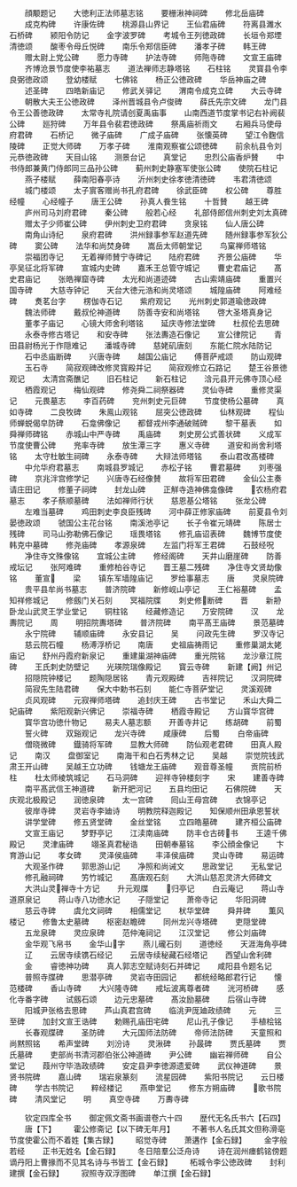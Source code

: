 <!-- { "loadSidebar": true } -->
　　顔颙题记
　　大徳利正法师墓志铭
　　要栅湫神祠碑
　　修北岳庙碑
　　成克构碑
　　许康佐碑
　　桃源县山界记
　　王仙君庙碑
　　符离县濉水石桥碑
　　颍阳令防记
　　金字波罗碑
　　考城令王列徳政碑
　　长垣令郑堙清徳颂
　　酸枣令母丘悦碑
　　南乐令郑信臣碑
　　潘孝子碑
　　韩王碑
　　赠太尉上党公碑
　　愿力寺碑
　　护法寺碑
　　师陁寺碑
　　文宣王庙碑
　　齐博沧景节度使李祐墓志
　　道法禅师志静塔铭
　　石柱铭
　　灵寳县令李良弼徳政颂
　　登幼楼赋
　　七佛铭
　　杨正公徳政碑
　　华岳神庙之碑
　　述圣碑
　　四皓新庙记
　　修武关驿记
　　渭南令成克立碑
　　大云寺碑
　　朝散大夫王公徳政碑
　　泽州晋城县令卢俊碑
　　薛氏先宗文碑
　　龙门县令王公善徳政碑
　　太常寺礼院请创夏禹庙事
　　山南西道节度掌书记右补阙裴公碑
　　廵狩碑
　　万年县令裴君徳政碑
　　祭禹庙祈雨文
　　右厢兵马使母府君碑
　　石桥记
　　微子庙碑
　　广成子庙碑
　　张懐英碑
　　望江令麴信陵碑
　　正觉大师碑
　　万孝子碑
　　淮南观察崔公颂徳碑
　　前余杭县令刘元恭徳政碑
　　天目山铭
　　测景台记
　　真堂记
　　忠烈公庙香炉賛
　　中书侍郎兼黄门侍郎同三品孙公碑
　　蓟州刺史静塞军使张公碑
　　使院石柱记
　　燕子楼赋
　　薛南阳春亭诗
　　沂州刺史徐孝徳清徳碑
　　韦君清徳颂
　　城门楼颂
　　太子賔客赠尚书孔府君碑
　　徐武臣碑
　　权公碑
　　尊胜经幢
　　心经幢子
　　唐王公碑
　　孙真人飬生铭
　　十哲賛
　　越王碑
　　庐州司马刘府君碑
　　秦公碑
　　般若心经
　　礼部侍郎信州刺史刘太真碑
　　赠太子少师崔公碑
　　伊州刺史卫府君碑
　　贪泉铭
　　仙人唐公碑
　　南角山诗纪
　　泉府君碑
　　洪州録事参军赵道先碑
　　随州録事参军狄公碑
　　窦公碑
　　法华和尚焚身碑
　　嵩岳太师朝堂记
　　鸟窠禅师塔铭
　　崇福团寺记
　　无着禅师賛宁寺碑记
　　陆府君碑
　　齐景公庙碑
　　华亭吴征北将军碑
　　宣城内史碑
　　嘉禾王总管守城记
　　曹史君庙记
　　髙史君庙记
　　张皓禅窟寺碑
　　太光和尚道迹碑
　　古山索靖庙碑
　　重置兴国寺碑
　　大慈寺钟记
　　天台大徳元浩和尚灵塔颂
　　城隍庙碑
　　阿难经碑
　　煑茗台字
　　楞伽寺石记
　　紫府观记
　　光州刺史郭道瑜徳政碑
　　魏法师碑
　　戴叔伦神道碑
　　防善寺安和尚塔铭
　　啓大圣塔真身记
　　董孝子庙记
　　心镜大师舍利塔铭
　　延庆寺修法堂碑
　　杜叔伦去思碑
　　永泰寺修古塔记
　　和安寺碑
　　张法夀造石像记
　　宣公律院记
　　青田县尉杨光于作隠难记
　　潘城寺碑
　　慈姥矶唐刻
　　东能仁院水陆防记
　　石中丞庙断碑
　　兴唐寺碑
　　越国公庙记
　　傅菩萨戒颂
　　防山观碑
　　玉石寺
　　简寂观碑改修灵寳殿并记
　　简寂观修立石路记
　　楚王谷景徳观记
　　太清宫斋醮记
　　旧石柱记
　　新石柱记
　　浛元县开元佛寺顶心经
　　栖霞观记
　　梅仙观碑
　　修尧舜二祠祭器碑
　　灵仙寺碑
　　重修灵渠记
　　元畏墓志
　　李百药碑
　　兖州刺史元巨碑
　　节度使杨公墓碑
　　真如寺碑
　　二良牧碑
　　朱鳯山观铭
　　屈突公徳政碑
　　仙林观碑
　　程仙师蝉蜕偈皁防碑
　　石龛佛像记
　　都督戎州李通破贼碑
　　黎干墓表
　　如舜禅师碑铭
　　赤城山中严寺碑
　　禹庙碑
　　刺史房公式善状碑
　　义成军节度使曹公碑
　　兠率寺碑
　　放生潭三字
　　惠义寺碑
　　道安和尚舍利塔铭
　　太守杜敏生祠碑
　　永泰寺碑
　　大辩法师塔铭
　　泰山君改髙楼碑
　　中允华府君墓志
　　南城县罗城记
　　赤松子铭
　　曹君墓碑
　　刘枣强碑
　　京兆泮宫修学记
　　兴唐寺石经像賛
　　故将军田君碑
　　金仙公主奏请庄田记
　　修董子祠碑
　　封龙山碑
　　正觧寺造神佛龛像碑
　　农杨府君墓志
　　孝子蔡顺墓碑
　　法如禅师行状
　　慈恩基公塔铭
　　张龙公碑
　　左难当墓碑
　　鸡田刺史李良臣残碑
　　河中薛正修家庙碑
　　前夏县令刘晏徳政颂
　　虢国公主花台铭
　　南溪池亭记
　　长子令崔元靖碑
　　陈居士残碑
　　司马山弥勒佛石像记
　　瑶畏塔铭
　　修孔庙诏表碑
　　魏博节度使韩克中墓碑
　　修尧庙碑
　　孝源泉碑
　　左监门将军王君碑
　　石鼓经呪
　　净住寺文殊像铭
　　宜城公主碑
　　修经阁碑
　　天井山磨崖碑
　　防善戒坛记
　　张阿难碑
　　重修柏谷寺记
　　晋王墓二残碑
　　净住寺文贤劫像铭
　　董宣
　　梁
　　镇东军墙隍庙记
　　罗给事墓志
　　唐
　　灵泉院碑
　　贵平县牟尚书墓志
　　普济院碑
　　新修岘山亭记
　　王仁裕墓碑
　　孟知祥修城记
　　修劔门关石刻
　　冥福院牒
　　刺史修断碑
　　晋
　　新刱卧龙山武灵王学业堂记
　　铜柱铭
　　经藏修造记
　　万安院碑
　　汉
　　龙夀院记
　　周
　　明招院夀塔碑
　　普济院碑
　　南平髙王庙碑
　　景范墓碑
　　永宁院碑
　　辅顺庙碑
　　永安县记
　　吴
　　问政先生碑
　　罗汉寺记
　　慈云院石幢
　　杨溥浮桥记
　　南唐
　　史祖庙祷雨记
　　重修巢湖太姥庙记
　　舒州丹霞府新泉记
　　重建巢湖神庙碑
　　重光院铭
　　龙沙章江院碑
　　王氏刺史防壁记
　　光瑛院瑞像殿记
　　寳云寺碑
　　新建【阙】州记
　　招隠院钟楼记
　　题陶隠居铭
　　青元观殿碑
　　吉祥院记
　　汉洞院碑
　　简寂先生陆君碑
　　保大中勅书石刻
　　能仁寺菩萨堂记
　　灵溪观碑
　　贞风观碑
　　元寂禅师塔碑
　　追封庆王碑
　　古书堂记
　　禾山大舜二妃庙碑
　　紫阳观新兴佛记
　　崇福寺碑
　　栖霞寺殿记
　　方山寳华宫碑
　　寳华宫功徳什物记
　　易夫人墓志额
　　开善寺井记
　　练胡碑
　　前蜀
　　誓火碑
　　双谿观记
　　龙兴寺碑
　　咸康碑
　　后蜀
　　白帝庙碑
　　僧晓微碑
　　鐡骑将军碑
　　显教大师碑
　　防仙观老君碑
　　田真人殿记
　　南汉
　　盘御室记
　　南海干和白石秀林之记
　　吴越
　　崇觉院钱武肃王开山碑
　　吴越王立功碑
　　钱塘龙王庙碑
　　观音尊圣幢
　　贡院前桥柱
　　杜太师棱筑城记
　　石马洞碑
　　迎祥寺钟楼刻字
　　宋
　　建善寺碑
　　南平髙武信王神道碑
　　新开肥河记
　　五县均田记
　　石佛院碑
　　天庆观北极殿记
　　润徳泉碑
　　太一宫碑
　　囘山王母宫碑
　　衣锦亭记
　　彼岸寺碑
　　灵岩寺李廸诗
　　明教院释迦殿记
　　知保顺州田承恩誓状
　　讲学堂碑
　　修五贤堂碑
　　金丝堂铭
　　立四皓墓碑
　　建齐桓公庙碑
　　文宣王庙记
　　梦野亭记
　　江渎南庙碑
　　防丰仓古砖书
　　王逵千佛殿记
　　灵津庙碑
　　翊圣真君秘诰
　　田朝奉墓铭
　　李公顔金像记
　　卞育游山记
　　孝女碑
　　灵泽侯庙碑
　　丰泽侯庙碑
　　灵山寺碑
　　易运碑
　　大观圣作碑
　　郭思游山记
　　净照和尚诫文
　　思政堂记
　　无私堂记
　　修孔融祠碑
　　竻竹城记
　　髙唐观石刻
　　大洪山慈忍灵济大师碑文
　　大洪山灵禅寺十方记
　　升元观牒
　　归亭记
　　白云庵记
　　蒋山寺道原泉记
　　蒋山寺八功徳水记
　　子隠堂记
　　萧帝寺记
　　华阳洞碑
　　慈云寺碑
　　虞允文祠碑
　　相儒堂记
　　枤华堂碑
　　舜井碑
　　薫风楼记
　　修鲁太史墓碑
　　枢密赵瞻碑
　　同州龙兴寺塔碑
　　吏隠堂碑
　　五龙泉碑
　　灵应泉碑
　　范仲淹祠记
　　江汉堂记
　　修公刘庙碑
　　金华观飞帛书
　　金华山字
　　燕儿礲石刻
　　道徳经
　　天涯海角亭碑
　　辽
　　云居寺续镌石经记
　　云居寺续秘藏石经塔记
　　西望山舍利碑
　　金
　　睿徳神功碑
　　真人郭志空赋诗刻石并碑记
　　咸阳县令题名记
　　普照寺牒碑
　　思潜亭碑
　　灵岩寺田园记
　　都统经略郎君行记
　　懐范楼碑
　　香山寺碑
　　大兴隆寺碑
　　戒坛波离尊者碑
　　洸河桥碑
　　感化寺番字碑
　　试劔石颂
　　边元忠墓碑
　　髙汝励墓碑
　　后宿山寺碑
　　阳城尹张格去思碑
　　芦山真君宫碑
　　临洮尹厐廸政绩碑
　　元
　　三至碑
　　加封文宣王诰碑
　　勅赐孔庙田宅碑
　　尼山孔子像记
　　手植桧铭
　　长春观牒碑
　　圣防碑
　　大元国师法防碑
　　帝师法防碑
　　天童照和尚黙照铭
　　希声堂碑
　　刘汾诗
　　灵湫碑
　　孙晸碑
　　贾氏墓碑
　　贾氏墓碑
　　吏部尚书清河郡伯张公神道碑
　　尹公碑
　　幽岩禅师碑
　　自公堂记
　　葭州守毕浩政绩碑
　　安定县尹李徳源遗爱碑
　　武仪神道碑
　　景贤书院碑
　　嘉山碑
　　瑞岩泉篆刻
　　流星园碑
　　紫阳书院记
　　云日楼碑
　　学古书院记
　　粹经楼记
　　燕申堂记
　　修东方朔庙碑
　　歌书院碑
　　清风堂记
　　明
　　真空寺碑
　　万夀寺碑













　　钦定四库全书
　　御定佩文斋书画谱卷六十四
　　歴代无名氏书六【石四】
　　唐【下】
　　霍公修斋记【以下碑无年月】
　　不著书人名氏其文但称滑亳节度使霍公而不着姓【集古録】
　　昭觉寺碑
　　萧遘作【金石録】
　　金字般若经
　　正书无姓名【金石録】
　　冬日陪羣公泛舟诗
　　诗在润州瘗鹤铭傍题谪丹阳上曹掾而不见其名诗与书皆工【金石録】
　　柘城令李公徳政碑
　　封利建撰【金石録】
　　寂照寺双浮图碑
　　单江撰【金石録】
